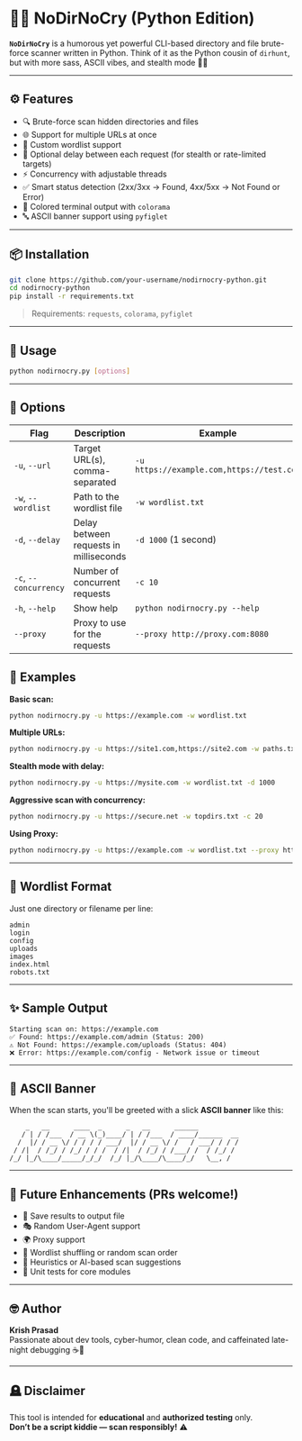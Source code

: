 # 🕵️‍♂️ NoDirNoCry (Python Edition)

**`NoDirNoCry`** is a humorous yet powerful CLI-based directory and file brute-force scanner written in Python. Think of it as the Python cousin of `dirhunt`, but with more sass, ASCII vibes, and stealth mode 🐍🎩

---

## ⚙️ Features

- 🔍 Brute-force scan hidden directories and files  
- 🌐 Support for multiple URLs at once  
- 📁 Custom wordlist support  
- 🐢 Optional delay between each request (for stealth or rate-limited targets)  
- ⚡ Concurrency with adjustable threads  
- ✅ Smart status detection (2xx/3xx → Found, 4xx/5xx → Not Found or Error)  
- 🎨 Colored terminal output with `colorama`  
- 🔤 ASCII banner support using `pyfiglet`

---

## 📦 Installation

```bash
git clone https://github.com/your-username/nodirnocry-python.git
cd nodirnocry-python
pip install -r requirements.txt
```

> Requirements: `requests`, `colorama`, `pyfiglet`

---

## 🚀 Usage

```bash
python nodirnocry.py [options]
```

---

## 🔧 Options

| Flag                  | Description                            | Example                                      |
|-----------------------|----------------------------------------|----------------------------------------------|
| `-u`, `--url`         | Target URL(s), comma-separated         | `-u https://example.com,https://test.com`    |
| `-w`, `--wordlist`    | Path to the wordlist file              | `-w wordlist.txt`                            |
| `-d`, `--delay`       | Delay between requests in milliseconds | `-d 1000` (1 second)                         |
| `-c`, `--concurrency` | Number of concurrent requests          | `-c 10`                                      |
| `-h`, `--help`        | Show help                              | `python nodirnocry.py --help`                |
| `--proxy`             | Proxy to use for the requests          | `--proxy http://proxy.com:8080`              |

## 🧪 Examples

**Basic scan:**
```bash
python nodirnocry.py -u https://example.com -w wordlist.txt
```

**Multiple URLs:**
```bash
python nodirnocry.py -u https://site1.com,https://site2.com -w paths.txt
```

**Stealth mode with delay:**
```bash
python nodirnocry.py -u https://mysite.com -w wordlist.txt -d 1000
```

**Aggressive scan with concurrency:**
```bash
python nodirnocry.py -u https://secure.net -w topdirs.txt -c 20
```
**Using Proxy:**
```bash
python nodirnocry.py -u https://example.com -w wordlist.txt --proxy http://proxy.com:8080
```

---

## 📁 Wordlist Format

Just one directory or filename per line:

```
admin
login
config
uploads
images
index.html
robots.txt
```

---

## ✨ Sample Output

```
Starting scan on: https://example.com
✅ Found: https://example.com/admin (Status: 200)
⚠️ Not Found: https://example.com/uploads (Status: 404)
❌ Error: https://example.com/config - Network issue or timeout
```

---

## 🎨 ASCII Banner

When the scan starts, you'll be greeted with a slick **ASCII banner** like this:

```
    _   __      ____  _      _   __      ______
   / | / /___  / __ \(_)____/ | / /___  / ____/______  __
  /  |/ / __ \/ / / / / ___/  |/ / __ \/ /   / ___/ / / /
 / /|  / /_/ / /_/ / / /  / /|  / /_/ / /___/ /  / /_/ /
/_/ |_/\____/_____/_/_/  /_/ |_/\____/\____/_/   \__, /
```

---

## 🧠 Future Enhancements (PRs welcome!)

- 📄 Save results to output file  
- 🎭 Random User-Agent support  
- 🌍 Proxy support  
- 🔀 Wordlist shuffling or random scan order  
- 🧬 Heuristics or AI-based scan suggestions  
- 🧪 Unit tests for core modules  

---

## 🤓 Author

**Krish Prasad**  
Passionate about dev tools, cyber-humor, clean code, and caffeinated late-night debugging ☕🧠

---

## 🪦 Disclaimer

This tool is intended for **educational** and **authorized testing** only.  
**Don’t be a script kiddie — scan responsibly!** ⚠️
